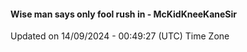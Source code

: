 #### Wise man says only fool rush in - McKidKneeKaneSir
Updated on 14/09/2024 - 00:49:27 (UTC) Time Zone
